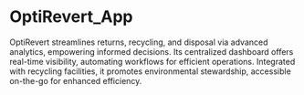 # OptiRevert_App
OptiRevert streamlines returns, recycling, and disposal via advanced analytics, empowering informed decisions. Its centralized dashboard offers real-time visibility, automating workflows for efficient operations. Integrated with recycling facilities, it promotes environmental stewardship, accessible on-the-go for enhanced efficiency.
